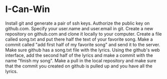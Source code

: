 # I-Can-Win

Install git and generate a pair of ssh keys. Authorize the public key on github.com.
Specify your user.name and user.email in git.
Create a new repository on github.com and clone it locally to your computer.
Create a file called song.txt and put there half the text of your favorite song.
Make a commit called "add first half of my favorite song" and send it to the server.
Make sure github has a song.txt file with the lyrics.
Using the github's web interface, add the second half of the lyrics and make a commit with the name "finish my song".
Make a pull in the local repository and make sure that the commit you created on github is pulled up and you have all the lyrics.
